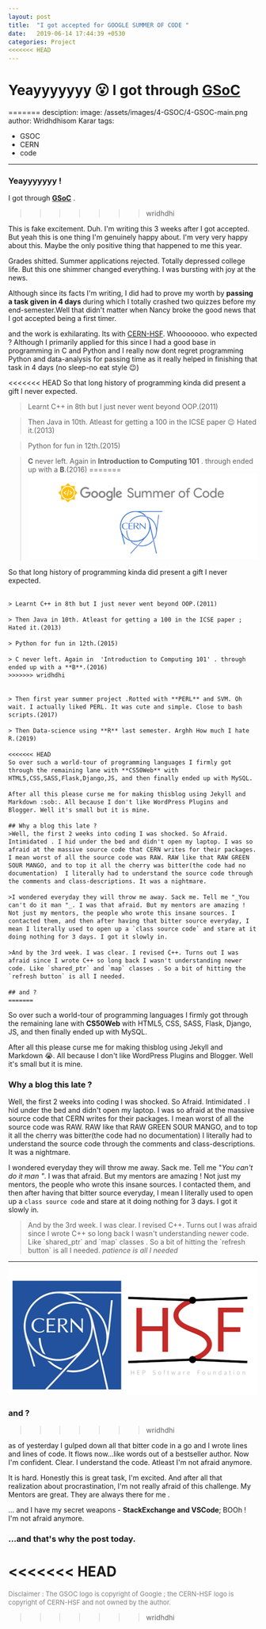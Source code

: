 ```yaml
---
layout: post
title:  "I got accepted for GOOGLE SUMMER OF CODE "
date:   2019-06-14 17:44:39 +0530
categories: Project
<<<<<<< HEAD
---
```


# Yeayyyyyyy :open_mouth: I got through [GSoC](https://summerofcode.withgoogle.com/)
=======
desciption: 
image: /assets/images/4-GSOC/4-GSOC-main.png
author: Wridhdhisom Karar
tags: 
  - GSOC
  - CERN
  - code
---


### Yeayyyyyyy !
 I got through **[GSoC](https://summerofcode.withgoogle.com)** .
>>>>>>> wridhdhi

This is fake excitement. Duh. I'm writing this 3 weeks after I got accepted. But yeah this is one thing I'm genuinely happy about. I'm very very happy about this. Maybe the only positive thing that happened to me this year.

Grades shitted. Summer applications rejected. Totally depressed college life. But this one shimmer changed everything. I was bursting with joy at the news.

Although since its facts I'm writing, I did had to prove my worth by **passing a task given in 4 days** during which I totally crashed two quizzes before my end-semester.Well that didn't matter when Nancy broke the good news that I got accepted being a first timer.

and the work is exhilarating. Its with [CERN-HSF](https://hepsoftwarefoundation.org/activities/gsoc.html). Whooooooo. who expected ? Although I primarily applied for this since I had a good base in programming in C and Python and I really now dont regret programming Python and data-analysis for passing time as it really helped in finishing that task in 4 days (no sleep-no eat style :wink:)

<<<<<<< HEAD
So that long history of programming kinda did present a gift I never expected.
> Learnt C++ in 8th but I just never went beyond OOP.(2011)
 
> Then Java in 10th. Atleast for getting a 100 in the ICSE paper :wink: Hated it.(2013)
 
> Python for fun in 12th.(2015)

> **C** never left. Again in **Introduction to Computing 101** . through ended up with a **B**.(2016)
=======
![Placeholder](/assets/images/4-GSOC/GSOC-cern.png#full)

So that long history of programming kinda did present a gift I never expected.

<pre>
<code>
> Learnt C++ in 8th but I just never went beyond OOP.(2011)
 
> Then Java in 10th. Atleast for getting a 100 in the ICSE paper ; Hated it.(2013)
 
> Python for fun in 12th.(2015)

> C never left. Again in  'Introduction to Computing 101' . through ended up with a **B**.(2016)
>>>>>>> wridhdhi


> Then first year summer project .Rotted with **PERL** and SVM. Oh wait. I actually liked PERL. It was cute and simple. Close to bash scripts.(2017)

> Then Data-science using **R** last semester. Arghh How much I hate R.(2019)

<<<<<<< HEAD
So over such a world-tour of programming languages I firmly got through the remaining lane with **CS50Web** with HTML5,CSS,SASS,Flask,Django,JS, and then finally ended up with MySQL. 

After all this please curse me for making thisblog using Jekyll and Markdown :sob:. All because I don't like WordPress Plugins and Blogger. Well it's small but it is mine.

## Why a blog this late ?
>Well, the first 2 weeks into coding I was shocked. So Afraid. Intimidated . I hid under the bed and didn't open my laptop. I was so afraid at the massive source code that CERN writes for their packages. I mean worst of all the source code was RAW. RAW like that RAW GREEN SOUR MANGO, and to top it all the cherry was bitter(the code had no documentation)  I literally had to understand the source code through the comments and class-descriptions. It was a nightmare.

>I wondered everyday they will throw me away. Sack me. Tell me "_You can't do it man "_. I was that afraid. But my mentors are amazing ! Not just my mentors, the people who wrote this insane sources. I contacted them, and then after having that bitter source everyday, I mean I literally used to open up a `class source code` and stare at it doing nothing for 3 days. I got it slowly in.

>And by the 3rd week. I was clear. I revised C++. Turns out I was afraid since I wrote C++ so long back I wasn't understanding newer code. Like `shared_ptr` and `map` classes . So a bit of hitting the `refresh button` is all I needed.

## and ?
=======
</code></pre>

So over such a world-tour of programming languages I firmly got through the remaining lane with **CS50Web** with HTML5, CSS, SASS, Flask, Django, JS, and then finally ended up with MySQL. 

After all this please curse me for making thisblog using Jekyll and Markdown :sob:. All because I don't like WordPress Plugins and Blogger. Well it's small but it is mine.

### Why a blog this late ?

Well, the first 2 weeks into coding I was shocked. So Afraid. Intimidated . I hid under the bed and didn't open my laptop. I was so afraid at the massive source code that CERN writes for their packages. I mean worst of all the source code was RAW. RAW like that RAW GREEN SOUR MANGO, and to top it all the cherry was bitter(the code had no documentation)  I literally had to understand the source code through the comments and class-descriptions. It was a nightmare.

I wondered everyday they will throw me away. Sack me. Tell me "_You can't do it man "_. I was that afraid. But my mentors are amazing ! Not just my mentors, the people who wrote this insane sources. I contacted them, and then after having that bitter source everyday, I mean I literally used to open up a `class source code` and stare at it doing nothing for 3 days. I got it slowly in.

<blockquote>
<p>
And by the 3rd week. I was clear. I revised C++. Turns out I was afraid since I wrote C++ so long back I wasn't understanding newer code. Like `shared_ptr` and `map` classes . So a bit of hitting the `refresh button` is all I needed.
<cite> patience is all I needed </cite>
</p>
</blockquote>

---

![Placeholder](/assets/images/4-GSOC/gsoc-cern-hsf.png)
### and ?
>>>>>>> wridhdhi

as of yesterday I gulped down all that bitter code in a go and I wrote lines and lines of code. It flows now...like words out of a bestseller author. Now I'm confident. Clear. I understand the code. Atleast I'm not afraid anymore. 

It is hard. Honestly this is great task, I'm excited. And after all that realization about procrastination, I'm not really afraid of this challenge. My Mentors are great. They are always there for me . 

... and I have my secret weapons - **StackExchange and VSCode**; BOOh ! I'm not afraid anymore.

### <font align="right">...and that's why the post today. </font >
<<<<<<< HEAD
=======



<font size="2" color="grey">Disclaimer : The GSOC logo is copyright of Google ; the CERN-HSF logo is copyright of CERN-HSF and not owned by the author. </font>
>>>>>>> wridhdhi
